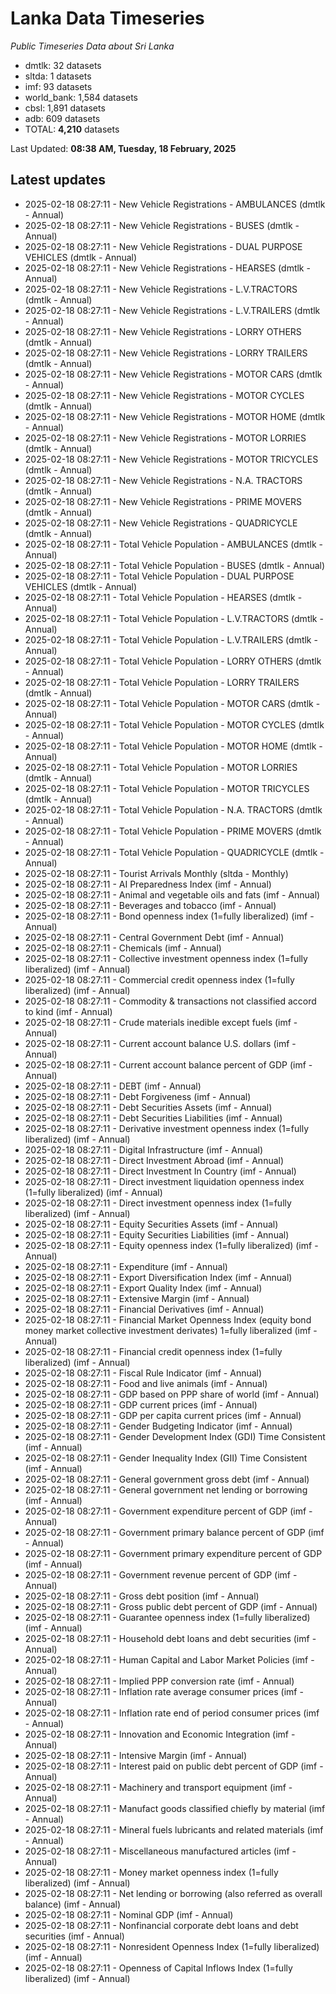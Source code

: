 # Lanka Data Timeseries
*Public Timeseries Data about Sri Lanka*

* dmtlk: 32 datasets
* sltda: 1 datasets
* imf: 93 datasets
* world_bank: 1,584 datasets
* cbsl: 1,891 datasets
* adb: 609 datasets
* TOTAL: **4,210** datasets

Last Updated: **08:38 AM, Tuesday, 18 February, 2025**

## Latest updates

* 2025-02-18 08:27:11 - New Vehicle Registrations - AMBULANCES (dmtlk - Annual)
* 2025-02-18 08:27:11 - New Vehicle Registrations - BUSES (dmtlk - Annual)
* 2025-02-18 08:27:11 - New Vehicle Registrations - DUAL PURPOSE VEHICLES (dmtlk - Annual)
* 2025-02-18 08:27:11 - New Vehicle Registrations - HEARSES (dmtlk - Annual)
* 2025-02-18 08:27:11 - New Vehicle Registrations - L.V.TRACTORS (dmtlk - Annual)
* 2025-02-18 08:27:11 - New Vehicle Registrations - L.V.TRAILERS (dmtlk - Annual)
* 2025-02-18 08:27:11 - New Vehicle Registrations - LORRY OTHERS (dmtlk - Annual)
* 2025-02-18 08:27:11 - New Vehicle Registrations - LORRY TRAILERS (dmtlk - Annual)
* 2025-02-18 08:27:11 - New Vehicle Registrations - MOTOR CARS (dmtlk - Annual)
* 2025-02-18 08:27:11 - New Vehicle Registrations - MOTOR CYCLES (dmtlk - Annual)
* 2025-02-18 08:27:11 - New Vehicle Registrations - MOTOR HOME (dmtlk - Annual)
* 2025-02-18 08:27:11 - New Vehicle Registrations - MOTOR LORRIES (dmtlk - Annual)
* 2025-02-18 08:27:11 - New Vehicle Registrations - MOTOR TRICYCLES (dmtlk - Annual)
* 2025-02-18 08:27:11 - New Vehicle Registrations - N.A. TRACTORS (dmtlk - Annual)
* 2025-02-18 08:27:11 - New Vehicle Registrations - PRIME MOVERS (dmtlk - Annual)
* 2025-02-18 08:27:11 - New Vehicle Registrations - QUADRICYCLE (dmtlk - Annual)
* 2025-02-18 08:27:11 - Total Vehicle Population - AMBULANCES (dmtlk - Annual)
* 2025-02-18 08:27:11 - Total Vehicle Population - BUSES (dmtlk - Annual)
* 2025-02-18 08:27:11 - Total Vehicle Population - DUAL PURPOSE VEHICLES (dmtlk - Annual)
* 2025-02-18 08:27:11 - Total Vehicle Population - HEARSES (dmtlk - Annual)
* 2025-02-18 08:27:11 - Total Vehicle Population - L.V.TRACTORS (dmtlk - Annual)
* 2025-02-18 08:27:11 - Total Vehicle Population - L.V.TRAILERS (dmtlk - Annual)
* 2025-02-18 08:27:11 - Total Vehicle Population - LORRY OTHERS (dmtlk - Annual)
* 2025-02-18 08:27:11 - Total Vehicle Population - LORRY TRAILERS (dmtlk - Annual)
* 2025-02-18 08:27:11 - Total Vehicle Population - MOTOR CARS (dmtlk - Annual)
* 2025-02-18 08:27:11 - Total Vehicle Population - MOTOR CYCLES (dmtlk - Annual)
* 2025-02-18 08:27:11 - Total Vehicle Population - MOTOR HOME (dmtlk - Annual)
* 2025-02-18 08:27:11 - Total Vehicle Population - MOTOR LORRIES (dmtlk - Annual)
* 2025-02-18 08:27:11 - Total Vehicle Population - MOTOR TRICYCLES (dmtlk - Annual)
* 2025-02-18 08:27:11 - Total Vehicle Population - N.A. TRACTORS (dmtlk - Annual)
* 2025-02-18 08:27:11 - Total Vehicle Population - PRIME MOVERS (dmtlk - Annual)
* 2025-02-18 08:27:11 - Total Vehicle Population - QUADRICYCLE (dmtlk - Annual)
* 2025-02-18 08:27:11 - Tourist Arrivals Monthly (sltda - Monthly)
* 2025-02-18 08:27:11 - AI Preparedness Index (imf - Annual)
* 2025-02-18 08:27:11 - Animal and vegetable oils and fats (imf - Annual)
* 2025-02-18 08:27:11 - Beverages and tobacco (imf - Annual)
* 2025-02-18 08:27:11 - Bond openness index (1=fully liberalized) (imf - Annual)
* 2025-02-18 08:27:11 - Central Government Debt (imf - Annual)
* 2025-02-18 08:27:11 - Chemicals (imf - Annual)
* 2025-02-18 08:27:11 - Collective investment openness index (1=fully liberalized) (imf - Annual)
* 2025-02-18 08:27:11 - Commercial credit openness index (1=fully liberalized) (imf - Annual)
* 2025-02-18 08:27:11 - Commodity & transactions not classified accord to kind (imf - Annual)
* 2025-02-18 08:27:11 - Crude materials inedible except fuels (imf - Annual)
* 2025-02-18 08:27:11 - Current account balance U.S. dollars (imf - Annual)
* 2025-02-18 08:27:11 - Current account balance percent of GDP (imf - Annual)
* 2025-02-18 08:27:11 - DEBT (imf - Annual)
* 2025-02-18 08:27:11 - Debt Forgiveness (imf - Annual)
* 2025-02-18 08:27:11 - Debt Securities Assets (imf - Annual)
* 2025-02-18 08:27:11 - Debt Securities Liabilities (imf - Annual)
* 2025-02-18 08:27:11 - Derivative investment openness index (1=fully liberalized) (imf - Annual)
* 2025-02-18 08:27:11 - Digital Infrastructure (imf - Annual)
* 2025-02-18 08:27:11 - Direct Investment Abroad (imf - Annual)
* 2025-02-18 08:27:11 - Direct Investment In Country (imf - Annual)
* 2025-02-18 08:27:11 - Direct investment liquidation openness index (1=fully liberalized) (imf - Annual)
* 2025-02-18 08:27:11 - Direct investment openness index (1=fully liberalized) (imf - Annual)
* 2025-02-18 08:27:11 - Equity Securities Assets (imf - Annual)
* 2025-02-18 08:27:11 - Equity Securities Liabilities (imf - Annual)
* 2025-02-18 08:27:11 - Equity openness index (1=fully liberalized) (imf - Annual)
* 2025-02-18 08:27:11 - Expenditure (imf - Annual)
* 2025-02-18 08:27:11 - Export Diversification Index (imf - Annual)
* 2025-02-18 08:27:11 - Export Quality Index (imf - Annual)
* 2025-02-18 08:27:11 - Extensive Margin (imf - Annual)
* 2025-02-18 08:27:11 - Financial Derivatives (imf - Annual)
* 2025-02-18 08:27:11 - Financial Market Openness Index (equity bond money market collective investment derivates) 1=fully liberalized (imf - Annual)
* 2025-02-18 08:27:11 - Financial credit openness index (1=fully liberalized) (imf - Annual)
* 2025-02-18 08:27:11 - Fiscal Rule Indicator (imf - Annual)
* 2025-02-18 08:27:11 - Food and live animals (imf - Annual)
* 2025-02-18 08:27:11 - GDP based on PPP share of world (imf - Annual)
* 2025-02-18 08:27:11 - GDP current prices (imf - Annual)
* 2025-02-18 08:27:11 - GDP per capita current prices (imf - Annual)
* 2025-02-18 08:27:11 - Gender Budgeting Indicator (imf - Annual)
* 2025-02-18 08:27:11 - Gender Development Index (GDI) Time Consistent (imf - Annual)
* 2025-02-18 08:27:11 - Gender Inequality Index (GII) Time Consistent (imf - Annual)
* 2025-02-18 08:27:11 - General government gross debt (imf - Annual)
* 2025-02-18 08:27:11 - General government net lending or borrowing (imf - Annual)
* 2025-02-18 08:27:11 - Government expenditure percent of GDP (imf - Annual)
* 2025-02-18 08:27:11 - Government primary balance percent of GDP (imf - Annual)
* 2025-02-18 08:27:11 - Government primary expenditure percent of GDP (imf - Annual)
* 2025-02-18 08:27:11 - Government revenue percent of GDP (imf - Annual)
* 2025-02-18 08:27:11 - Gross debt position (imf - Annual)
* 2025-02-18 08:27:11 - Gross public debt percent of GDP (imf - Annual)
* 2025-02-18 08:27:11 - Guarantee openness index (1=fully liberalized) (imf - Annual)
* 2025-02-18 08:27:11 - Household debt loans and debt securities (imf - Annual)
* 2025-02-18 08:27:11 - Human Capital and Labor Market Policies (imf - Annual)
* 2025-02-18 08:27:11 - Implied PPP conversion rate (imf - Annual)
* 2025-02-18 08:27:11 - Inflation rate average consumer prices (imf - Annual)
* 2025-02-18 08:27:11 - Inflation rate end of period consumer prices (imf - Annual)
* 2025-02-18 08:27:11 - Innovation and Economic Integration (imf - Annual)
* 2025-02-18 08:27:11 - Intensive Margin (imf - Annual)
* 2025-02-18 08:27:11 - Interest paid on public debt percent of GDP (imf - Annual)
* 2025-02-18 08:27:11 - Machinery and transport equipment (imf - Annual)
* 2025-02-18 08:27:11 - Manufact goods classified chiefly by material (imf - Annual)
* 2025-02-18 08:27:11 - Mineral fuels lubricants and related materials (imf - Annual)
* 2025-02-18 08:27:11 - Miscellaneous manufactured articles (imf - Annual)
* 2025-02-18 08:27:11 - Money market openness index (1=fully liberalized) (imf - Annual)
* 2025-02-18 08:27:11 - Net lending or borrowing (also referred as overall balance) (imf - Annual)
* 2025-02-18 08:27:11 - Nominal GDP (imf - Annual)
* 2025-02-18 08:27:11 - Nonfinancial corporate debt loans and debt securities (imf - Annual)
* 2025-02-18 08:27:11 - Nonresident Openness Index (1=fully liberalized) (imf - Annual)
* 2025-02-18 08:27:11 - Openness of Capital Inflows Index (1=fully liberalized) (imf - Annual)